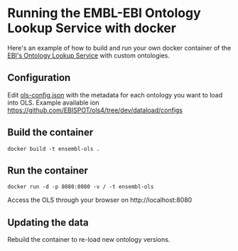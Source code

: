 # Running the EMBL-EBI Ontology Lookup Service with docker

Here's an example of how to build and run your own docker container of the
[EBI's Ontology Lookup Service](https://www.ebi.ac.uk/ols4/) with custom
ontologies.

## Configuration

Edit [ols-config.json](ols-config.json) with the metadata for each ontology you
want to load into OLS. Example available ion https://github.com/EBISPOT/ols4/tree/dev/dataload/configs

## Build the container

`docker build -t ensembl-ols .`

## Run the container

`docker run -d -p 8080:8080 -v / -t ensembl-ols`

Access the OLS through your browser on http://localhost:8080

## Updating the data

Rebuild the container to re-load new ontology versions.
